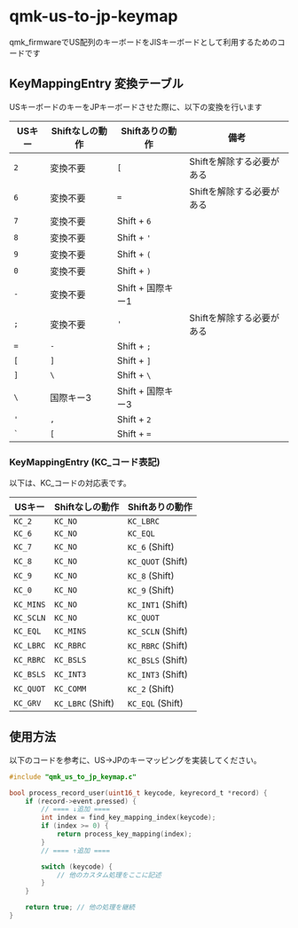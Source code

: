 # qmk-us-to-jp-keymap
qmk_firmwareでUS配列のキーボードをJISキーボードとして利用するためのコードです

## KeyMappingEntry 変換テーブル

USキーボードのキーをJPキーボードさせた際に、以下の変換を行います

| USキー    | Shiftなしの動作 | Shiftありの動作    | 備考                      |
| ------- | ---------- | ------------- | ------------------------- |
| `2`     | 変換不要       | `[`           | Shiftを解除する必要がある   |
| `6`     | 変換不要       | `=`           | Shiftを解除する必要がある   |
| `7`     | 変換不要       | Shift + `6`   |                          |
| `8`     | 変換不要       | Shift + `'`   |                          |
| `9`     | 変換不要       | Shift + `(`   |                          |
| `0`     | 変換不要       | Shift + `)`   |                          |
| `-`     | 変換不要       | Shift + 国際キー1 |                          |
| `;`     | 変換不要       | `'`           | Shiftを解除する必要がある   |
| `=`     | `-`        | Shift + `;`   |                          |
| `[`     | `]`        | Shift + `]`   |                          |
| `]`     | `\`        | Shift + `\`   |                          |
| `\`     | 国際キー3      | Shift + 国際キー3 |                          |
| `'`     | `,`        | Shift + `2`   |                          |
| `` ` `` | `[`        | Shift + `=`   |                          |

### KeyMappingEntry (KC_コード表記)

以下は、KC_コードの対応表です。

| USキー      | Shiftなしの動作      | Shiftありの動作       |
| ----------- | -------------------- | -------------------- |
| `KC_2`      | `KC_NO`              | `KC_LBRC`            |
| `KC_6`      | `KC_NO`              | `KC_EQL`             |
| `KC_7`      | `KC_NO`              | `KC_6` (Shift)       |
| `KC_8`      | `KC_NO`              | `KC_QUOT` (Shift)    |
| `KC_9`      | `KC_NO`              | `KC_8` (Shift)       |
| `KC_0`      | `KC_NO`              | `KC_9` (Shift)       |
| `KC_MINS`   | `KC_NO`              | `KC_INT1` (Shift)    |
| `KC_SCLN`   | `KC_NO`              | `KC_QUOT`            |
| `KC_EQL`    | `KC_MINS`            | `KC_SCLN` (Shift)    |
| `KC_LBRC`   | `KC_RBRC`            | `KC_RBRC` (Shift)    |
| `KC_RBRC`   | `KC_BSLS`            | `KC_BSLS` (Shift)    |
| `KC_BSLS`   | `KC_INT3`            | `KC_INT3` (Shift)    |
| `KC_QUOT`   | `KC_COMM`            | `KC_2` (Shift)       |
| `KC_GRV`    | `KC_LBRC` (Shift)    | `KC_EQL` (Shift)     |

## 使用方法

以下のコードを参考に、US→JPのキーマッピングを実装してください。

```c
#include "qmk_us_to_jp_keymap.c"

bool process_record_user(uint16_t keycode, keyrecord_t *record) {
    if (record->event.pressed) {
        // ==== ↓追加 ==== 
        int index = find_key_mapping_index(keycode);
        if (index >= 0) {
            return process_key_mapping(index);
        }
        // ==== ↑追加 ====

        switch (keycode) {
            // 他のカスタム処理をここに記述
        }
    }

    return true; // 他の処理を継続
}
```
